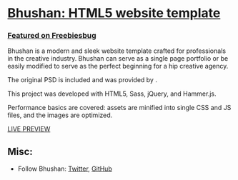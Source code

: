 # [Bhushan: HTML5 website template]()

### [Featured on Freebiesbug]()

Bhushan is a modern and sleek website template crafted for professionals in the creative industry. Bhushan can serve as a single page portfolio or be easily modified to serve as the perfect beginning for a hip creative agency.

The original PSD is included and was provided by []().

This project was developed with HTML5, Sass, jQuery, and Hammer.js.

Performance basics are covered: assets are minified into single CSS and JS files, and the images are optimized.

[LIVE PREVIEW]()

## Misc:

* Follow Bhushan: [Twitter](), [GitHub]()

